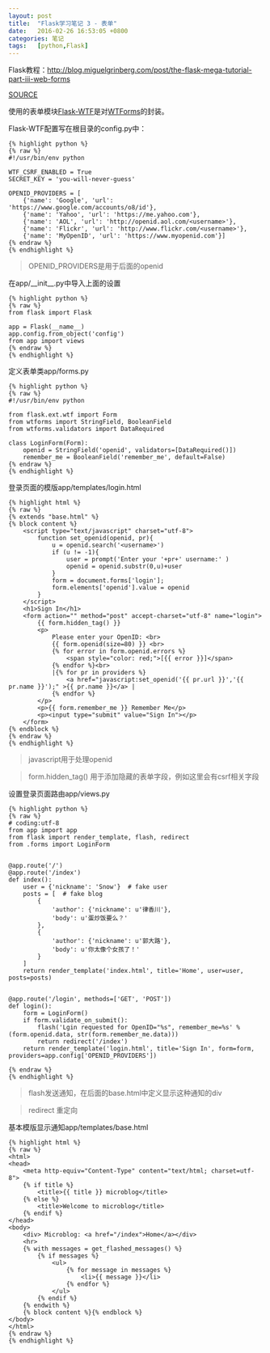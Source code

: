 ```yaml
---
layout: post
title:  "Flask学习笔记 3 - 表单"
date:   2016-02-26 16:53:05 +0800
categories: 笔记
tags:   [python,Flask]
---
```

Flask教程：<http://blog.miguelgrinberg.com/post/the-flask-mega-tutorial-part-iii-web-forms>

[SOURCE](https://github.com/snowyxx/microblog)

使用的表单模块[Flask-WTF](http://pythonhosted.org/Flask-WTF/)是对[WTForms](http://wtforms.readthedocs.org/en/latest/)的封装。

Flask-WTF配置写在根目录的config.py中：

    {% highlight python %}
    {% raw %}
    #!/usr/bin/env python

    WTF_CSRF_ENABLED = True
    SECRET_KEY = 'you-will-never-guess'

    OPENID_PROVIDERS = [
        {'name': 'Google', 'url': 'https://www.google.com/accounts/o8/id'},
        {'name': 'Yahoo', 'url': 'https://me.yahoo.com'},
        {'name': 'AOL', 'url': 'http://openid.aol.com/<username>'},
        {'name': 'Flickr', 'url': 'http://www.flickr.com/<username>'},
        {'name': 'MyOpenID', 'url': 'https://www.myopenid.com'}]
    {% endraw %}
    {% endhighlight %}

>  OPENID_PROVIDERS是用于后面的openid

在app/\_\_init\_\_.py中导入上面的设置

    {% highlight python %}
    {% raw %}
    from flask import Flask
    
    app = Flask(__name__)
    app.config.from_object('config')
    from app import views
    {% endraw %}
    {% endhighlight %}


定义表单类app/forms.py

    {% highlight python %}
    {% raw %}
    #!/usr/bin/env python
    
    from flask.ext.wtf import Form
    from wtforms import StringField, BooleanField
    from wtforms.validators import DataRequired
    
    class LoginForm(Form):
        openid = StringField('openid', validators=[DataRequired()])
        remember_me = BooleanField('remember_me', default=False)
    {% endraw %}
    {% endhighlight %}

登录页面的模版app/templates/login.html

    {% highlight html %}
    {% raw %}
    {% extends "base.html" %}
    {% block content %}
        <script type="text/javascript" charset="utf-8">
            function set_openid(openid, pr){
                u = openid.search('<username>')
                if (u != -1){
                    user = prompt('Enter your '+pr+' username:' )
                    openid = openid.substr(0,u)+user
                }
                form = document.forms['login'];
                form.elements['openid'].value = openid
            }
        </script>
        <h1>Sign In</h1>
        <form action="" method="post" accept-charset="utf-8" name="login">
            {{ form.hidden_tag() }}
            <p>
                Please enter your OpenID: <br>
                {{ form.openid(size=80) }} <br>
                {% for error in form.openid.errors %}
                    <span style="color: red;">[{{ error }}]</span>
                {% endfor %}<br>
                |{% for pr in providers %}
                    <a href="javascript:set_openid('{{ pr.url }}','{{ pr.name }}');" >{{ pr.name }}</a> |
                {% endfor %}
            </p>
            <p>{{ form.remember_me }} Remember Me</p>
            <p><input type="submit" value="Sign In"></p>
        </form>
    {% endblock %}
    {% endraw %}
    {% endhighlight %}

> javascript用于处理openid 

> form.hidden_tag() 用于添加隐藏的表单字段，例如这里会有csrf相关字段

设置登录页面路由app/views.py

    {% highlight python %}
    {% raw %}
    # coding:utf-8
    from app import app
    from flask import render_template, flash, redirect
    from .forms import LoginForm
    
    
    @app.route('/')
    @app.route('/index')
    def index():
        user = {'nickname': 'Snow'}  # fake user
        posts = [  # fake blog
            {
                'author': {'nickname': u'律香川'},
                'body': u'蛋炒饭要么？'
            },
            {
                'author': {'nickname': u'郭大路'},
                'body': u'你太像个女孩了！'
            }
        ]
        return render_template('index.html', title='Home', user=user, posts=posts)
    
    
    @app.route('/login', methods=['GET', 'POST'])
    def login():
        form = LoginForm()
        if form.validate_on_submit():
            flash('Lgin requested for OpenID="%s", remember_me=%s' % (form.openid.data, str(form.remember_me.data)))
            return redirect('/index')
        return render_template('login.html', title='Sign In', form=form, providers=app.config['OPENID_PROVIDERS'])
    
    {% endraw %}
    {% endhighlight %}

> flash发送通知，在后面的base.html中定义显示这种通知的div

> redirect 重定向

基本模版显示通知app/templates/base.html

    {% highlight html %}
    {% raw %}
    <html>
    <head>
        <meta http-equiv="Content-Type" content="text/html; charset=utf-8">
        {% if title %}
            <title>{{ title }} microblog</title>
        {% else %}
            <title>Welcome to microblog</title>
        {% endif %}
    </head>
    <body>
        <div> Microblog: <a href="/index">Home</a></div>
        <hr>
        {% with messages = get_flashed_messages() %}
            {% if messages %}
                <ul>
                    {% for message in messages %}
                        <li>{{ message }}</li>
                    {% endfor %}
                </ul>
            {% endif %}
        {% endwith %}    
        {% block content %}{% endblock %}
    </body>
    </html>
    {% endraw %}
    {% endhighlight %}
